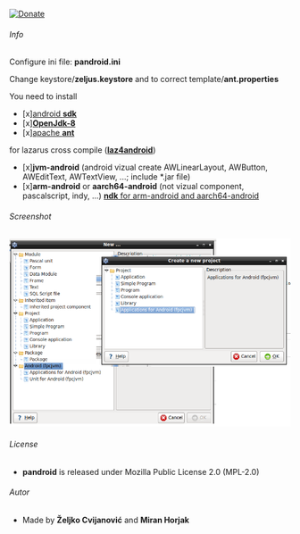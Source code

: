 
[![Donate](https://img.shields.io/badge/Donate-PayPal-green.svg)](https://paypal.me/zeljus?locale.x=en_US)

###### Info
Configure ini file: __pandroid.ini__

Change keystore/__zeljus.keystore__ and to correct template/__ant.properties__


You need to install
- [x][android __sdk__](https://developer.android.com/studio/releases/platform-tools) 
- [x][__OpenJdk-8__](https://developers.redhat.com/products/openjdk/download)
- [x][apache __ant__](http://archive.apache.org/dist/ant/binaries/)

for lazarus cross compile ([__laz4android__](https://sourceforge.net/projects/laz4android/))
- [x]__jvm-android__  (android vizual create AWLinearLayout, AWButton, AWEditText, AWTextView, ...; include *.jar file)     
- [x]__arm-android__ or __aarch64-android__ (not vizual component, pascalscript, indy, ...)
  [__ndk__ for arm-android and aarch64-android ](https://developer.android.com/ndk/downloads) 



###### Screenshot
![GitHub Logo](/images/pandroid.png) 

###### License
- __pandroid__  is released under Mozilla Public License 2.0 (MPL-2.0)

###### Autor
- Made by  __Željko Cvijanović__  and  __Miran Horjak__ 

